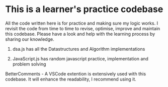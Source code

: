 # This is a learner's practice codebase

All the code written here is for practice and making sure my logic works. I revisit the code from time to time to revise, optimise, improve and maintain this codebase. Please have a look and help with the learning process by sharing our knowledge.

1. dsa.js has all the Datastructures and Algorithm implementations

2. JavaScript.js has random javascript practice, implementation and problem solving

BetterComments - A VSCode extention is extensively used with this codebase. It will enhance the readability, I recommend using it.